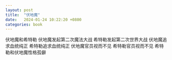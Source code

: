 ```yaml
---
layout: post
title:  "伏地魔"
date:   2024-01-24 10:22:20 +0800
categories: book
---
```

伏地魔和希特勒
伏地魔发起第二次魔法大战
希特勒发起第二次世界大战
伏地魔追求血统纯正
希特勒追求血统纯正
伏地魔官员视而不见
希特勒官员视而不见
希特勒和伏地魔性格孤僻




